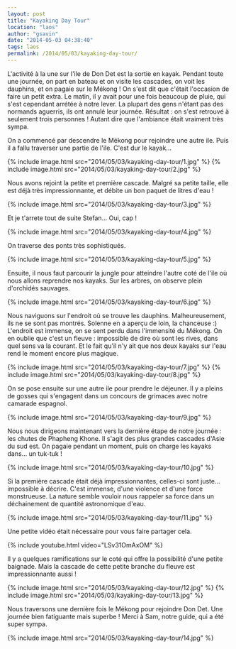 ```yaml
---
layout: post
title: "Kayaking Day Tour"
location: "laos"
author: "gsavin"
date: "2014-05-03 04:38:40"
tags: laos
permalink: /2014/05/03/kayaking-day-tour/
---
```

L'activité à la une sur l'ile de Don Det est la sortie en kayak. Pendant toute une journée, on part en bateau et on visite les cascades, on voit les dauphins, et on pagaie sur le Mékong ! On s'est dit que c'était l'occasion de faire un petit extra. Le matin, il y avait pour une fois beaucoup de pluie, qui s'est cependant arrétée à notre lever. La plupart des gens n'étant pas des normands aguerris, ils ont annulé leur journée. Résultat : on s'est retrouvé à seulement trois personnes ! Autant dire que l'ambiance était vraiment très sympa.

On a commencé par descendre le Mékong pour rejoindre une autre ile. Puis il a fallu traverser une partie de l'ile. C'est dur le kayak...

{% include image.html src="2014/05/03/kayaking-day-tour/1.jpg" %}
{% include image.html src="2014/05/03/kayaking-day-tour/2.jpg" %}

Nous avons rejoint la petite et première cascade. Malgré sa petite taille, elle est déjà très impressionnante, et débite un bon paquet de litres d'eau !

{% include image.html src="2014/05/03/kayaking-day-tour/3.jpg" %}

Et je t'arrete tout de suite Stefan... Oui, cap !

{% include image.html src="2014/05/03/kayaking-day-tour/4.jpg" %}

On traverse des ponts très sophistiqués.

{% include image.html src="2014/05/03/kayaking-day-tour/5.jpg" %}

Ensuite, il nous faut parcourir la jungle pour atteindre l'autre coté de l'ile où nous allons reprendre nos kayaks. Sur les arbres, on observe plein d'orchidés sauvages.

{% include image.html src="2014/05/03/kayaking-day-tour/6.jpg" %}

Nous naviguons sur l'endroit où se trouve les dauphins. Malheureusement, ils ne se sont pas montrés. Solenne en a aperçu de loin, la chanceuse :) L'endroit est immense, on se sent perdu dans l'immensité du Mékong. On en oublie que c'est un fleuve : impossible de dire où sont les rives, dans quel sens va la courant. Et le fait qu'il n'y ait que nos deux kayaks sur l'eau rend le moment encore plus magique.

{% include image.html src="2014/05/03/kayaking-day-tour/7.jpg" %}
{% include image.html src="2014/05/03/kayaking-day-tour/8.jpg" %}

On se pose ensuite sur une autre ile pour prendre le déjeuner. Il y a pleins de gosses qui s'engagent dans un concours de grimaces avec notre camarade espagnol.

{% include image.html src="2014/05/03/kayaking-day-tour/9.jpg" %}

Nous nous dirigeons maintenant vers la dernière étape de notre journée : les chutes de Phapheng Khone. Il s'agit des plus grandes cascades d'Asie du sud est. On pagaie pendant un moment, puis on charge les kayaks dans... un tuk-tuk !

{% include image.html src="2014/05/03/kayaking-day-tour/10.jpg" %}

Si la première cascade était déjà impressionnantes, celles-ci sont juste... impossible à décrire. C'est immense, d'une violence et d'une force monstrueuse. La nature semble vouloir nous rappeler sa force dans un déchainement de quantité astronomique d'eau.

{% include image.html src="2014/05/03/kayaking-day-tour/11.jpg" %}

Une petite vidéo était nécessaire pour vous faire partager cela.

{% include youtube.html video="LSv31OmAxOM" %}

Il y a quelques ramifications sur le coté qui offre la possibilité d'une petite baignade. Mais la cascade de cette petite branche du fleuve est impressionnante aussi !

{% include image.html src="2014/05/03/kayaking-day-tour/12.jpg" %}
{% include image.html src="2014/05/03/kayaking-day-tour/13.jpg" %}

Nous traversons une dernière fois le Mékong pour rejoindre Don Det. Une journée bien fatiguante mais superbe ! Merci à Sam, notre guide, qui a été super sympa.

{% include image.html src="2014/05/03/kayaking-day-tour/14.jpg" %}
